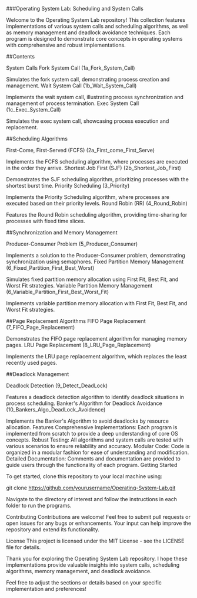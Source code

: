 ###Operating System Lab: Scheduling and System Calls

Welcome to the Operating System Lab repository! This collection features implementations of various system calls and scheduling algorithms, as well as memory management and deadlock avoidance techniques. Each program is designed to demonstrate core concepts in operating systems with comprehensive and robust implementations.

##Contents

System Calls
Fork System Call (1a_Fork_System_Call)

Simulates the fork system call, demonstrating process creation and management.
Wait System Call (1b_Wait_System_Call)

Implements the wait system call, illustrating process synchronization and management of process termination.
Exec System Call (1c_Exec_System_Call)

Simulates the exec system call, showcasing process execution and replacement.

##Scheduling Algorithms

First-Come, First-Served (FCFS) (2a_First_come_First_Serve)

Implements the FCFS scheduling algorithm, where processes are executed in the order they arrive.
Shortest Job First (SJF) (2b_Shortest_Job_First)

Demonstrates the SJF scheduling algorithm, prioritizing processes with the shortest burst time.
Priority Scheduling (3_Priority)

Implements the Priority Scheduling algorithm, where processes are executed based on their priority levels.
Round Robin (RR) (4_Round_Robin)

Features the Round Robin scheduling algorithm, providing time-sharing for processes with fixed time slices.

##Synchronization and Memory Management

Producer-Consumer Problem (5_Producer_Consumer)

Implements a solution to the Producer-Consumer problem, demonstrating synchronization using semaphores.
Fixed Partition Memory Management (6_Fixed_Partition_First_Best_Worst)

Simulates fixed partition memory allocation using First Fit, Best Fit, and Worst Fit strategies.
Variable Partition Memory Management (6_Variable_Partition_First_Best_Worst_Fit)

Implements variable partition memory allocation with First Fit, Best Fit, and Worst Fit strategies.

##Page Replacement Algorithms
FIFO Page Replacement (7_FIFO_Page_Replacement)

Demonstrates the FIFO page replacement algorithm for managing memory pages.
LRU Page Replacement (8_LRU_Page_Replacement)

Implements the LRU page replacement algorithm, which replaces the least recently used pages.

##Deadlock Management

Deadlock Detection (9_Detect_DeadLock)

Features a deadlock detection algorithm to identify deadlock situations in process scheduling.
Banker's Algorithm for Deadlock Avoidance (10_Bankers_Algo_DeadLock_Avoidence)

Implements the Banker's Algorithm to avoid deadlocks by resource allocation.
Features
Comprehensive Implementations: Each program is implemented from scratch to provide a deep understanding of core OS concepts.
Robust Testing: All algorithms and system calls are tested with various scenarios to ensure reliability and accuracy.
Modular Code: Code is organized in a modular fashion for ease of understanding and modification.
Detailed Documentation: Comments and documentation are provided to guide users through the functionality of each program.
Getting Started

To get started, clone this repository to your local machine using:

git clone https://github.com/yourusername/Operating-System-Lab.git

Navigate to the directory of interest and follow the instructions in each folder to run the programs.

Contributing
Contributions are welcome! Feel free to submit pull requests or open issues for any bugs or enhancements. Your input can help improve the repository and extend its functionality.

License
This project is licensed under the MIT License - see the LICENSE file for details.

Thank you for exploring the Operating System Lab repository. I hope these implementations provide valuable insights into system calls, scheduling algorithms, memory management, and deadlock avoidance.

Feel free to adjust the sections or details based on your specific implementation and preferences!
